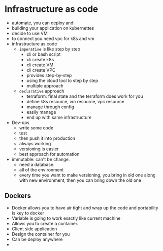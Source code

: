 # Infrastructure as code
- automate, you can deploy and 
- building your application on kubernettes
- decide to use VM 
- to connect you need vpc for k8s and vm
- infrastructure as code
    - `imperative` is like step by step 
        - cli or bash script
        - cli create k8s
        - cli create VM
        - cli create VPC
        - provides step-by-step 
        - using the cloud tool to step by step
        - multiple approach
    - `declarative` approach
        - terraform: final state and the terraform does work for you
        - define k8s resource, vm resource, vpc resource
        - manage through config
        - easily manage
        - end up with same infrastructure
- Dev-ops
    - write some code
    - test 
    - then push it into production
    - always working
    - versioning is easier
    - best approach for automation
- immutable: can't be change.
    - need a database.
    - all of the environment 
    - every time you want to make versioning, you bring in old one along with new environment, then you can bring down the old one


## Dockers
- Docker allows you to have air tight and wrap up the code and portability is key to docker
- Variable is going to work exactly like current machine
- Allows you to create a container. 
- Client side application
- Design the container for you
- Can be deploy anywhere
- 